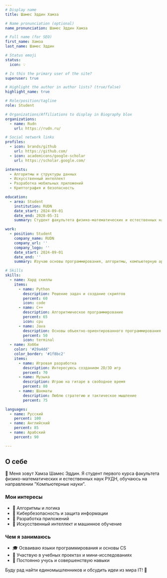 ```yaml
---
# Display name
title: Шамес Эддин Хамза

# Name pronunciation (optional)
name_pronunciation: Шамес Эддин Хамза

# Full name (for SEO)
first_name: Хамза
last_name: Шамес Эддин

# Status emoji
status:
  icon: 💡

# Is this the primary user of the site?
superuser: true

# Highlight the author in author lists? (true/false)
highlight_name: true

# Role/position/tagline
role: Student

# Organizations/Affiliations to display in Biography blox
organizations:
  - name: Rudn
    url: https://rudn.ru/

# Social network links
profiles:
  - icon: brands/github
    url: https://github.com/
  - icon: academicons/google-scholar
    url: https://scholar.google.com/

interests: 
  - Алгоритмы и структуры данных
  - Искусственный интеллект
  - Разработка мобильных приложений
  - Криптография и безопасность

education:
  - area: Student
    institution: RUDN
    date_start: 2024-09-01
    date_end: 2028-05-31
    summary: Студент факультета физико-математических и естественных наук, обучаюсь на направлении "Компьютерные науки".

work:
  - position: Student
    company_name: RUDN
    company_url: ''
    company_logo: ''
    date_start: 2024-09-01
    date_end: ''
    summary: Изучаю основы программирования, алгоритмы, компьютерную архитектуру и основы машинного обучения.

# Skills
skills:
  - name: Хард скиллы
    items:
      - name: Python
        description: Решение задач и создание скриптов
        percent: 60
        icon: code
      - name: C++
        description: Алгоритмическое программирование
        percent: 65
        icon: cpu
      - name: Java
        description: Основы объектно-ориентированного программирования
        percent: 50
        icon: terminal
  - name: Хобби
    color: '#29a4dd'
    color_border: '#1f8bc2'
    items:
      - name: Игровая разработка
        description: Интересуюсь созданием 2D/3D игр
        percent: 70
      - name: Музыка
        description: Играю на гитаре в свободное время
        percent: 80
      - name: Шахматы
        description: Люблю стратегию и тактическое мышление
        percent: 75

languages:
  - name: Русский
    percent: 100
  - name: Английский
    percent: 85
  - name: Арабский
    percent: 90

---
```

## О себе  

👋 Меня зовут Хамза Шамес Эддин. Я студент первого курса факультета физико-математических и естественных наук РУДН, обучаюсь на направлении "Компьютерные науки".

### Мои интересы  
- 🧠 Алгоритмы и логика  
- 🔐 Кибербезопасность и защита информации  
- 📱 Разработка приложений  
- 🚀 Искусственный интеллект и машинное обучение  

### Чем я занимаюсь  
- 🎓 Осваиваю языки программирования и основы CS  
- 🧩 Участвую в учебных проектах и мини-исследованиях  
- 📘 Постоянно учусь и совершенствую навыки  

Буду рад найти единомышленников и обсудить идеи из мира IT! 🙌

